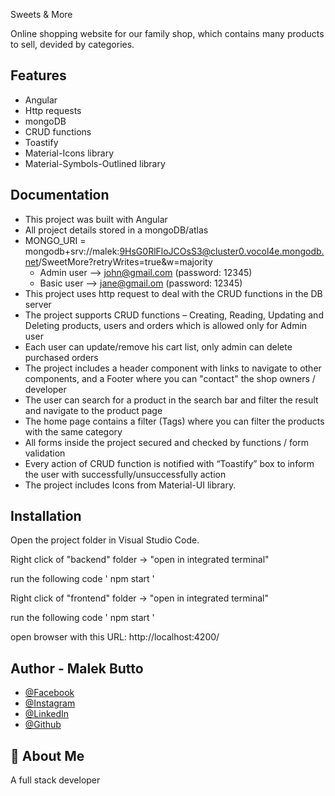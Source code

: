 Sweets & More

Online shopping website for our family shop, which contains many
products to sell, devided by categories.

## Features

- Angular
- Http requests
- mongoDB
- CRUD functions
- Toastify
- Material-Icons library
- Material-Symbols-Outlined library

## Documentation

- This project was built with Angular
- All project details stored in a mongoDB/atlas
- MONGO_URI = mongodb+srv://malek:9HsG0RlFloJCOsS3@cluster0.vocol4e.mongodb.net/SweetMore?retryWrites=true&w=majority
  - Admin user --> john@gmail.com (password: 12345)
  - Basic user --> jane@gmail.om (password: 12345)
- This project uses http request to deal with the CRUD functions in the DB server
- The project supports CRUD functions – Creating, Reading, Updating and Deleting products, users and orders which is allowed only for Admin user
- Each user can update/remove his cart list, only admin can delete purchased orders
- The project includes a header component with links to navigate to other components, and a Footer where you can "contact" the shop owners / developer
- The user can search for a product in the search bar and filter the result and navigate to the product page
- The home page contains a filter (Tags) where you can filter the products with the same category
- All forms inside the project secured and checked by functions / form validation
- Every action of CRUD function is notified with “Toastify” box to inform the user with successfully/unsuccessfully action
- The project includes Icons from Material-UI library.

## Installation

Open the project folder in Visual Studio Code.

Right click of "backend" folder -> "open in integrated terminal"

run the following code
'
npm start
'

Right click of "frontend" folder -> "open in integrated terminal"

run the following code
' 
npm start
'

open browser with this URL:
http://localhost:4200/

## Author - Malek Butto

- [@Facebook](https://www.facebook.com/malek.butto/)
- [@Instagram](https://www.instagram.com/malekbutto/)
- [@LinkedIn](https://www.linkedin.com/in/malek-butto/)
- [@Github](https://github.com/malekbutto/)

## 🚀 About Me

A full stack developer
